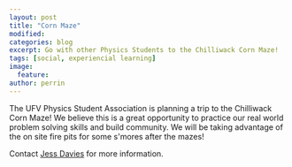 ```yaml
---
layout: post
title: "Corn Maze"
modified:
categories: blog
excerpt: Go with other Physics Students to the Chilliwack Corn Maze! 
tags: [social, experiencial learning]
image:
  feature:
author: perrin
---
```


The UFV Physics Student Association is planning a trip to the Chilliwack Corn Maze! We believe this is a great opportunity to practice our real world problem solving skills and build community. We will be taking advantage of the on site fire pits for some s'mores after the mazes!

Contact <a href="vpsocial@ufvpsa.com">Jess Davies</a> for more information.
